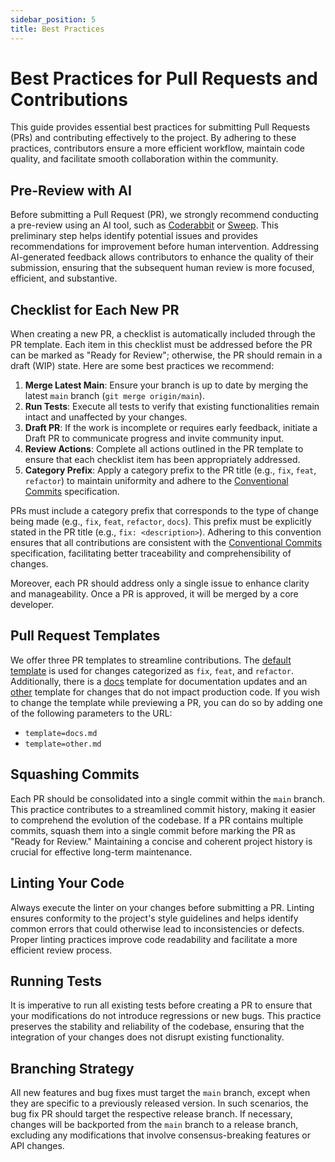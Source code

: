 ```yaml
---
sidebar_position: 5
title: Best Practices
---
```


# Best Practices for Pull Requests and Contributions

This guide provides essential best practices for submitting Pull Requests (PRs) and contributing effectively to the project. By adhering to these practices, contributors ensure a more efficient workflow, maintain code quality, and facilitate smooth collaboration within the community.

## Pre-Review with AI

Before submitting a Pull Request (PR), we strongly recommend conducting a pre-review using an AI tool, such as [Coderabbit](https://www.coderabbit.ai/) or [Sweep](https://www.coderabbit.ai/). This preliminary step helps identify potential issues and provides recommendations for improvement before human intervention. Addressing AI-generated feedback allows contributors to enhance the quality of their submission, ensuring that the subsequent human review is more focused, efficient, and substantive.

## Checklist for Each New PR

When creating a new PR, a checklist is automatically included through the PR template. Each item in this checklist must be addressed before the PR can be marked as "Ready for Review"; otherwise, the PR should remain in a draft (WIP) state. Here are some best practices we recommend:

1. **Merge Latest Main**: Ensure your branch is up to date by merging the latest `main` branch (`git merge origin/main`).
2. **Run Tests**: Execute all tests to verify that existing functionalities remain intact and unaffected by your changes.
3. **Draft PR**: If the work is incomplete or requires early feedback, initiate a Draft PR to communicate progress and invite community input.
4. **Review Actions**: Complete all actions outlined in the PR template to ensure that each checklist item has been appropriately addressed.
5. **Category Prefix**: Apply a category prefix to the PR title (e.g., `fix`, `feat`, `refactor`) to maintain uniformity and adhere to the [Conventional Commits](https://www.conventionalcommits.org/en/v1.0.0/) specification.

PRs must include a category prefix that corresponds to the type of change being made (e.g., `fix`, `feat`, `refactor`, `docs`). This prefix must be explicitly stated in the PR title (e.g., `fix: <description>`). Adhering to this convention ensures that all contributions are consistent with the [Conventional Commits](https://www.conventionalcommits.org/en/v1.0.0/) specification, facilitating better traceability and comprehensibility of changes.

Moreover, each PR should address only a single issue to enhance clarity and manageability. Once a PR is approved, it will be merged by a core developer.

## Pull Request Templates

We offer three PR templates to streamline contributions. The [default template](/.github/pull_request_template.md) is used for changes categorized as `fix`, `feat`, and `refactor`. Additionally, there is a [docs](/.github/pull_request_template/docs.md) template for documentation updates and an [other](/.github/pull_request_template/other.md) template for changes that do not impact production code. If you wish to change the template while previewing a PR, you can do so by adding one of the following parameters to the URL:

- `template=docs.md`
- `template=other.md`

## Squashing Commits

Each PR should be consolidated into a single commit within the `main` branch. This practice contributes to a streamlined commit history, making it easier to comprehend the evolution of the codebase. If a PR contains multiple commits, squash them into a single commit before marking the PR as "Ready for Review." Maintaining a concise and coherent project history is crucial for effective long-term maintenance.

## Linting Your Code

Always execute the linter on your changes before submitting a PR. Linting ensures conformity to the project's style guidelines and helps identify common errors that could otherwise lead to inconsistencies or defects. Proper linting practices improve code readability and facilitate a more efficient review process.

## Running Tests

It is imperative to run all existing tests before creating a PR to ensure that your modifications do not introduce regressions or new bugs. This practice preserves the stability and reliability of the codebase, ensuring that the integration of your changes does not disrupt existing functionality.

## Branching Strategy

All new features and bug fixes must target the `main` branch, except when they are specific to a previously released version. In such scenarios, the bug fix PR should target the respective release branch. If necessary, changes will be backported from the `main` branch to a release branch, excluding any modifications that involve consensus-breaking features or API changes.
